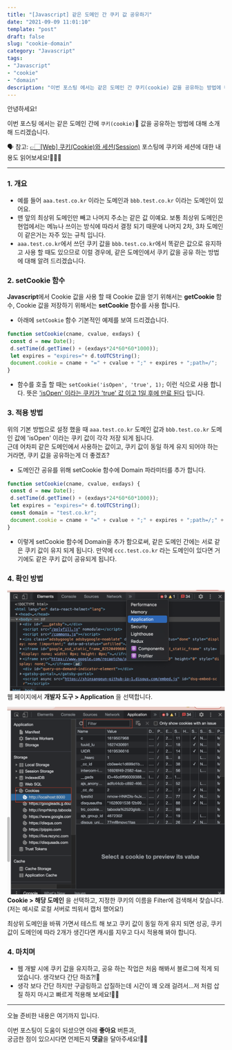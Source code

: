 ```yaml
---
title: "[Javascript] 같은 도메인 간 쿠키 값 공유하기"
date: "2021-09-09 11:01:10"
template: "post"
draft: false
slug: "cookie-domain"
category: "Javascript"
tags:
- "Javascript"
- "cookie"
- "domain"
description: "이번 포스팅 에서는 같은 도메인 간 쿠키(cookie) 값을 공유하는 방법에 대해 소개해 드리겠습니다."
---
```


안녕하세요!

이번 포스팅 에서는 같은 도메인 간에 `쿠키(cookie)`🍪 값을 공유하는 방법에 대해 소개해 드리겠습니다.  

🗣 참고: [👉🏻[Web] 쿠키(Cookie)와 세션(Session)](https://shinsangeun.github.io/posts/web/cookie-session) 포스팅에 쿠키와 세션에 대한 내용도 읽어보세요!🙆🏻‍♀️

-----
### 1. 개요
- 예를 들어 `aaa.test.co.kr` 이라는 도메인과 `bbb.test.co.kr` 이라는 도메인이 있어요.
- 맨 앞의 최상위 도메인만 빼고 나머지 주소는 같은 값 이예요. 보통 최상위 도메인은 현업에서는 메뉴나 쓰이는 방식에 따라서 결정 되기 때문에 나머지 2차, 3차 도메인이 같은거는 자주 있는 규칙 입니다.
- `aaa.test.co.kr`에서 쓰던 쿠키 값을 `bbb.test.co.kr`에서 똑같은 값으로 유지하고 사용 할 때도 있으므로 이럴 경우에, 같은 도메인에서 쿠키 값을 공유 하는 방법에 대해 알려 드리겠습니다.


### 2. setCookie 함수
**Javascript**에서 Cookie 값을 사용 할 때 Cookie 값을 얻기 위해서는 **getCookie** 함수, Cookie 값을 저장하기 위해서는 **setCookie** 함수를 사용 합니다.
- 아래에 `setCookie` 함수 기본적인 예제를 보여 드리겠습니다.

```Javascript
function setCookie(cname, cvalue, exdays) {
 const d = new Date();
 d.setTime(d.getTime() + (exdays*24*60*60*1000));
 let expires = "expires="+ d.toUTCString();
 document.cookie = cname + "=" + cvalue + ";" + expires + ";path=/";
}
```
- 함수를 호출 할 때는 `setCookie('isOpen', 'true', 1);` 이런 식으로 사용 합니다. 뜻은 <U>'isOpen' 이라는 쿠키가 'true' 값 이고 1일 후에 만료 된다</U> 입니다.


### 3. 적용 방법
위의 기본 방법으로 설정 했을 때 `aaa.test.co.kr` 도메인 값과 `bbb.test.co.kr` 도메인 값에 'isOpen' 이라는 쿠키 값이 각각 저장 되게 됩니다.  
근데 어차피 같은 도메인에서 사용하는 값이고, 쿠키 값이 동일 하게 유지 되어야 하는 거라면, 쿠키 값을 공유하는게 더 좋겠죠?
- 도메인간 공유를 위해 setCookie 함수에 Domain 파라미터를 추가 합니다.

 ```Javascript
function setCookie(cname, cvalue, exdays) {
  const d = new Date();
  d.setTime(d.getTime() + (exdays*24*60*60*1000));
  let expires = "expires="+ d.toUTCString();
  const domain = "test.co.kr";
  document.cookie = cname + "=" + cvalue + ";" + expires + ";path=/;" + "domain=" + domain + ";";
}
``` 
- 이렇게 setCookie 함수에 Domain을 추가 함으로써, 같은 도메인 간에는 서로 같은 쿠키 값이 유지 되게 됩니다. 만약에 `ccc.test.co.kr` 라는 도메인이 있다면 거기에도 같은 쿠키 값이 공유되게 됩니다. 


### 4. 확인 방법
![example1](../../../static/assets/images/javascript/cookie-domain/application.png)
웹 페이지에서 **개발자 도구 > Application** 을 선택합니다.

![example2](../../../static/assets/images/javascript/cookie-domain/checkCookie.png)
**Cookie > 해당 도메인** 을 선택하고, 지정한 쿠키의 이름을 Filter에 검색해서 찾습니다.  
(저는 예시로 로컬 서버로 띄워서 캡처 했어요!)

최상위 도메인을 바꿔 가면서 테스트 해 보고 쿠키 값이 동일 하게 유지 되면 성공, 쿠키 값이 도메인에 따라 2개가 생긴다면 캐시를 지우고 다시 적용해 봐야 합니다.


### 4. 마치며
- 웹 개발 시에 쿠키 값을 유지하고, 공유 하는 작업은 처음 해봐서 블로그에 적게 되었습니다. 생각보다 간단 하죠?!🤭
- 생각 보다 간단 하지만 구글링하고 삽질하는데 시간이 꽤 오래 걸려서...저 처럼 삽질 하지 마시고 빠르게 적용해 보세요!👍🏻

-----

오늘 준비한 내용은 여기까지 입니다.  

이번 포스팅이 도움이 되셨으면 아래 **좋아요** 버튼과,  
궁금한 점이 있으시다면 언제든지 **댓글**을 달아주세요!🤖✨